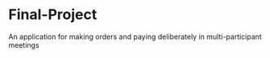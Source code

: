 # Final-Project
 An application for making orders and paying deliberately in multi-participant meetings

